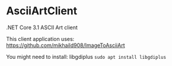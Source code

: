 # AsciiArtClient
.NET Core 3.1 ASCII Art client

This client application uses: https://github.com/mikhaild908/ImageToAsciiArt

You might need to install: libgdiplus
`sudo apt install libgdiplus`